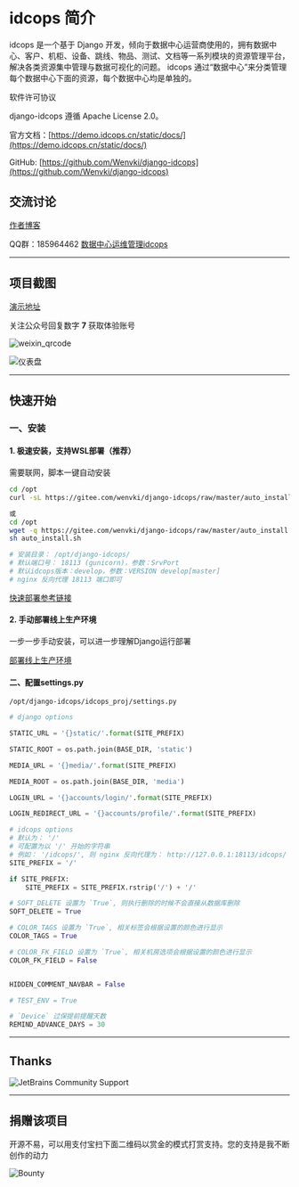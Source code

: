 # idcops 简介

idcops 是一个基于 Django 开发，倾向于数据中心运营商使用的，拥有数据中心、客户、机柜、设备、跳线、物品、测试、文档等一系列模块的资源管理平台，解决各类资源集中管理与数据可视化的问题。
idcops 通过“数据中心”来分类管理每个数据中心下面的资源，每个数据中心均是单独的。

软件许可协议

django-idcops 遵循 Apache License 2.0。

官方文档：[https://demo.idcops.cn/static/docs/](https://demo.idcops.cn/static/docs/)

GitHub: [https://github.com/Wenvki/django-idcops](https://github.com/Wenvki/django-idcops)

## 交流讨论

[作者博客](https://www.idcops.cn)

QQ群：185964462
[数据中心运维管理idcops](https://jq.qq.com/?_wv=1027&k=5SVIbPP)

---

## 项目截图

[演示地址](http://demo.idcops.cn/)

关注公众号回复数字 **7** 获取体验账号

![weixin_qrcode](https://gitee.com/wenvki/django-idcops/raw/master/screenshots/qrcode_for_weixin.jpg)

![仪表盘](https://gitee.com/wenvki/django-idcops/raw/master/screenshots/2018-12-25_173535.jpg)

---

## 快速开始

### 一、安装

#### **1. 极速安装，支持WSL部署（推荐）**

需要联网，脚本一键自动安装

```bash
cd /opt
curl -sL https://gitee.com/wenvki/django-idcops/raw/master/auto_install.sh | sh

或
cd /opt
wget -q https://gitee.com/wenvki/django-idcops/raw/master/auto_install.sh
sh auto_install.sh

# 安装目录： /opt/django-idcops/ 
# 默认端口号： 18113 (gunicorn)，参数：SrvPort
# 默认idcops版本：develop，参数：VERSION develop[master]
# nginx 反向代理 18113 端口即可
```

[快速部署参考链接](https://mp.weixin.qq.com/s/fOcdTfr6274_Erh3fOftQw)

#### **2. 手动部署线上生产环境**

一步一步手动安装，可以进一步理解Django运行部署

[部署线上生产环境](https://www.idcops.cn/archive/2390/)

#### 二、配置settings.py

`/opt/django-idcops/idcops_proj/settings.py`

```python
# django options

STATIC_URL = '{}static/'.format(SITE_PREFIX)

STATIC_ROOT = os.path.join(BASE_DIR, 'static')

MEDIA_URL = '{}media/'.format(SITE_PREFIX)

MEDIA_ROOT = os.path.join(BASE_DIR, 'media')

LOGIN_URL = '{}accounts/login/'.format(SITE_PREFIX)

LOGIN_REDIRECT_URL = '{}accounts/profile/'.format(SITE_PREFIX)

# idcops options
# 默认为： '/'
# 可配置为以 '/' 开始的字符串
# 例如： '/idcops/', 则 nginx 反向代理为： http://127.0.0.1:18113/idcops/
SITE_PREFIX = '/'

if SITE_PREFIX:
    SITE_PREFIX = SITE_PREFIX.rstrip('/') + '/'

# SOFT_DELETE 设置为 `True`, 则执行删除的时候不会直接从数据库删除
SOFT_DELETE = True

# COLOR_TAGS 设置为 `True`, 相关标签会根据设置的颜色进行显示
COLOR_TAGS = True

# COLOR_FK_FIELD 设置为 `True`, 相关机房选项会根据设置的颜色进行显示
COLOR_FK_FIELD = False


HIDDEN_COMMENT_NAVBAR = False

# TEST_ENV = True

# `Device` 过保提前提醒天数
REMIND_ADVANCE_DAYS = 30
```

---

## Thanks

![JetBrains Community Support](https://gitee.com/wenvki/django-idcops/raw/master/screenshots/jetbrains.svg)

---

## 捐赠该项目

开源不易，可以用支付宝扫下面二维码以赏金的模式打赏支持。您的支持是我不断创作的动力

![Bounty](https://gitee.com/wenvki/django-idcops/raw/master/screenshots/bounty_for_zfb.png)
